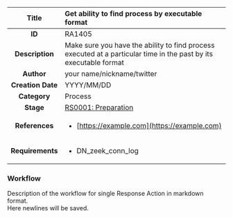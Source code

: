 | Title                       | Get ability to find process by executable format         |
|:---------------------------:|:--------------------|
| **ID**                      | RA1405            |
| **Description**             | Make sure you have the ability to find process executed at a particular time in the past by its executable format   |
| **Author**                  | your name/nickname/twitter        |
| **Creation Date**           | YYYY/MM/DD |
| **Category**                | Process      |
| **Stage**                   |[RS0001: Preparation](../Response_Stages/RS0001.md)| 
| **References** |<ul><li>[https://example.com](https://example.com)</li></ul>|
| **Requirements** |<ul><li>DN_zeek_conn_log</li></ul>|

### Workflow

Description of the workflow for single Response Action in markdown format.  
Here newlines will be saved.

